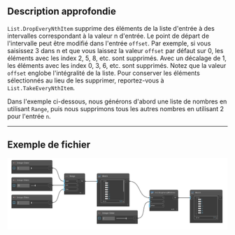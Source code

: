 ## Description approfondie
`List.DropEveryNthItem` supprime des éléments de la liste d'entrée à des intervalles correspondant à la valeur n d'entrée. Le point de départ de l'intervalle peut être modifié dans l'entrée `offset`. Par exemple, si vous saisissez 3 dans n et que vous laissez la valeur `offset` par défaut sur 0, les éléments avec les index 2, 5, 8, etc. sont supprimés. Avec un décalage de 1, les éléments avec les index 0, 3, 6, etc. sont supprimés. Notez que la valeur `offset` englobe l'intégralité de la liste. Pour conserver les éléments sélectionnés au lieu de les supprimer, reportez-vous à `List.TakeEveryNthItem`.

Dans l'exemple ci-dessous, nous générons d'abord une liste de nombres en utilisant `Range`, puis nous supprimons tous les autres nombres en utilisant 2 pour l'entrée `n`.
___
## Exemple de fichier

![List.DropEveryNthItem](./DSCore.List.DropEveryNthItem_img.jpg)
